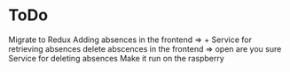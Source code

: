 # ToDo
Migrate to Redux
Adding absences in the frontend => +
Service for retrieving absences
delete abscences in the frontend => open are you sure
Service for deleting absences
Make it run on the raspberry